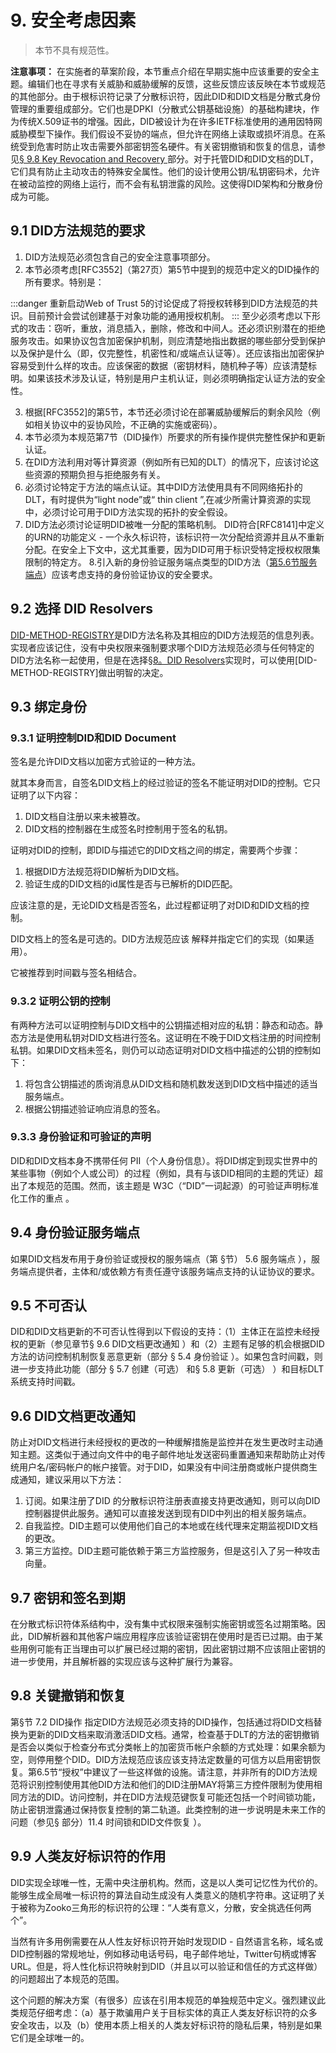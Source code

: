 # 9. 安全考虑因素
> 本节不具有规范性。

**注意事项：**
在实施者的草案阶段，本节重点介绍在早期实施中应该重要的安全主题。编辑们也在寻求有关威胁和威胁缓解的反馈，这些反馈应该反映在本节或规范的其他部分。由于根标识符记录了分散标识符，因此DID和DID文档是分散式身份管理的重要组成部分。它们也是DPKI（分散式公钥基础设施）的基础构建块，作为传统X.509证书的增强。因此，DID被设计为在许多IETF标准使用的通用因特网威胁模型下操作。我们假设不妥协的端点，但允许在网络上读取或损坏消息。在系统受到危害时防止攻击需要外部密钥签名硬件。有关密钥撤销和恢复的信息，请参见[§ 9.8 Key Revocation and Recovery ]()部分。对于托管DID和DID文档的DLT，它们具有防止主动攻击的特殊安全属性。他们的设计使用公钥/私钥密码术，允许在被动监控的网络上运行，而不会有私钥泄露的风险。这使得DID架构和分散身份成为可能。

## 9.1 DID方法规范的要求
1. DID方法规范必须包含自己的安全注意事项部分。
2. 本节必须考虑[RFC3552]（第27页）第5节中提到的规范中定义的DID操作的所有要求。特别是：

:::danger
重新启动Web of Trust 5的讨论促成了将授权转移到DID方法规范的共识。目前预计会尝试创建基于对象功能的通用授权机制。
:::
至少必须考虑以下形式的攻击：窃听，重放，消息插入，删除，修改和中间人。还必须识别潜在的拒绝服务攻击。如果协议包含加密保护机制，则应清楚地指出数据的哪些部分受到保护以及保护是什么（即，仅完整性，机密性和/或端点认证等）。还应该指出加密保护容易受到什么样的攻击。应该保密的数据（密钥材料，随机种子等）应该清楚标明。如果该技术涉及认证，特别是用户主机认证，则必须明确指定认证方法的安全性。

3. 根据[RFC3552]的第5节，本节还必须讨论在部署威胁缓解后的剩余风险（例如相关协议中的妥协风险，不正确的实施或密码）。
4. 本节必须为本规范第7节（DID操作）所要求的所有操作提供完整性保护和更新认证。
5. 在DID方法利用对等计算资源（例如所有已知的DLT）的情况下，应该讨论这些资源的预期负担与拒绝服务有关。
6. 必须讨论特定于方法的端点认证。其中DID方法使用具有不同网络拓扑的DLT，有时提供为“light node”或“ thin client ”,在减少所需计算资源的实现中，必须讨论可用于DID方法实现的拓扑的安全假设。
7. DID方法必须讨论证明DID被唯一分配的策略机制。 DID符合[RFC8141]中定义的URN的功能定义 - 一个永久标识符，该标识符一次分配给资源并且从不重新分配。在安全上下文中，这尤其重要，因为DID可用于标识受特定授权权限集限制的特定方。
8.引入新的身份验证服务端点类型的DID方法（[第5.6节服务端点](/guide/DIDDocuments.html#_5-6-service-endpoints)）应该考虑支持的身份验证协议的安全要求。

## 9.2 选择 DID Resolvers

[DID-METHOD-REGISTRY]()是DID方法名称及其相应的DID方法规范的信息列表。实现者应该记住，没有中央权限来强制要求哪个DID方法规范必须与任何特定的DID方法名称一起使用，但是在选择[§8。DID Resolvers](/guide/Resolvers.html)实现时，可以使用[DID-METHOD-REGISTRY]做出明智的决定。

## 9.3 绑定身份
### 9.3.1 证明控制DID和DID Document
签名是允许DID文档以加密方式验证的一种方法。

就其本身而言，自签名DID文档上的经过验证的签名不能证明对DID的控制。它只证明了以下内容：
1. DID文档自注册以来未被篡改。
2. DID文档的控制器在生成签名时控制用于签名的私钥。

证明对DID的控制，即DID与描述它的DID文档之间的绑定，需要两个步骤：

1. 根据DID方法规范将DID解析为DID文档。
2. 验证生成的DID文档的id属性是否与已解析的DID匹配。

应该注意的是，无论DID文档是否签名，此过程都证明了对DID和DID文档的控制。

DID文档上的签名是可选的。DID方法规范应该 解释并指定它们的实现（如果适用）。

它被推荐到时间戳与签名相结合。

### 9.3.2 证明公钥的控制
有两种方法可以证明控制与DID文档中的公钥描述相对应的私钥：静态和动态。静态方法是使用私钥对DID文档进行签名。这证明在不晚于DID文档注册的时间控制私钥。如果DID文档未签名，则仍可以动态证明对DID文档中描述的公钥的控制如下：

1. 将包含公钥描述的质询消息从DID文档和随机数发送到DID文档中描述的适当服务端点。
2. 根据公钥描述验证响应消息的签名。

### 9.3.3 身份验证和可验证的声明
DID和DID文档本身不携带任何 PII（个人身份信息）。将DID绑定到现实世界中的某些事物（例如个人或公司）的过程（例如，具有与该DID相同的主题的凭证）超出了本规范的范围。然而，该主题是 W3C（“DID”一词起源）的可验证声明标准化工作的重点 。

## 9.4 身份验证服务端点
如果DID文档发布用于身份验证或授权的服务端点（第 §节） 5.6 服务端点 ），服务端点提供者，主体和/或依赖方有责任遵守该服务端点支持的认证协议的要求。

## 9.5 不可否认
DID和DID文档更新的不可否认性得到以下假设的支持：（1）主体正在监控未经授权的更新（参见章节§ 9.6 DID文档更改通知 ）和（2）主题有足够的机会根据DID方法的访问控制机制恢复恶意更新（部分 § 5.4 身份验证 ）。如果包含时间戳，则进一步支持此功能（部分 § 5.7 创建（可选） 和§ 5.8 更新（可选） ）和目标DLT系统支持时间戳。


## 9.6 DID文档更改通知
防止对DID文档进行未经授权的更改的一种缓解措施是监控并在发生更改时主动通知主题。这类似于通过向文件中的电子邮件地址发送密码重置通知来帮助防止对传统用户名/密码帐户的帐户接管。对于DID，如果没有中间注册商或帐户提供商生成通知，建议采用以下方法：

1. 订阅。如果注册了DID 的分散标识符注册表直接支持更改通知，则可以向DID控制器提供此服务。通知可以直接发送到现有DID中列出的相关服务端点。
2. 自我监控。DID主题可以使用他们自己的本地或在线代理来定期监视DID文档的更改。
3. 第三方监控。DID主题可能依赖于第三方监控服务，但是这引入了另一种攻击向量。

## 9.7 密钥和签名到期
在分散式标识符体系结构中，没有集中式权限来强制实施密钥或签名过期策略。因此，DID解析器和其他客户端应用程序应该验证密钥在使用时是否已过期。由于某些用例可能有正当理由可以扩展已经过期的密钥，因此密钥过期不应该阻止密钥的进一步使用，并且解析器的实现应该与这种扩展行为兼容。


## 9.8 关键撤销和恢复
第§节 7.2 DID操作 指定DID方法规范必须支持的DID操作，包括通过将DID文档替换为更新的DID文档来取消激活DID文档。通常，检查基于DLT的方法的密钥撤销是否会以类似于检查分布式分类帐上的加密货币帐户余额的方式处理：如果余额为空，则停用整个DID。DID方法规范应该应该支持法定数量的可信方以启用密钥恢复。第6.5节“授权”中建议了一些这样做的设施。请注意，并非所有的DID方法规范将识别控制使用其他DID方法和他们的DID注册MAY将第三方控件限制为使用相同方法的DID。访问控制，并在DID方法规范键恢复可能还包括一个时间锁功能，防止密钥泄露通过保持恢复控制的第二轨道。此类控制的进一步说明是未来工作的问题（参见§ 部分）11.4 时间锁和DID文件恢复 ）。

## 9.9 人类友好标识符的作用
DID实现全球唯一性，无需中央注册机构。然而，这是以人类可记忆性为代价的。能够生成全局唯一标识符的算法自动生成没有人类意义的随机字符串。这证明了关于被称为Zooko三角形的标识符的公理：“人类有意义，分散，安全挑选任何两个”。

当然有许多用例需要在从人性友好标识符开始时发现DID - 自然语言名称，域名或DID控制器的常规地址，例如移动电话号码，电子邮件地址，Twitter句柄或博客URL。但是，将人性化标识符映射到DID（并且以可以验证和信任的方式这样做）的问题超出了本规范的范围。

这个问题的解决方案（有很多）应该在引用本规范的单独规范中定义。强烈建议此类规范仔细考虑：（a）基于欺骗用户关于目标实体的真正人类友好标识符的众多安全攻击，以及（b）使用本质上相关的人类友好标识符的隐私后果，特别是如果它们是全球唯一的。